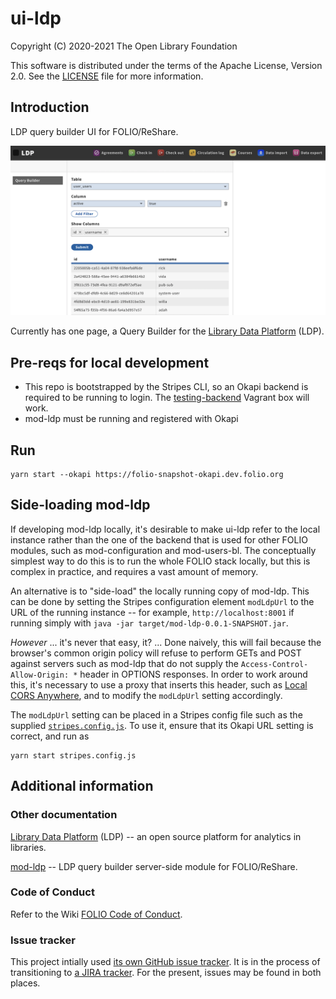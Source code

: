 # ui-ldp

Copyright (C) 2020-2021 The Open Library Foundation

This software is distributed under the terms of the Apache License, Version 2.0. See the [LICENSE](LICENSE) file for more information.

## Introduction

LDP query builder UI for FOLIO/ReShare.

![Screenshot of the module in action](screenshot3.png)

Currently has one page, a Query Builder for the [Library Data Platform](https://github.com/library-data-platform/ldp) (LDP).

## Pre-reqs for local development

- This repo is bootstrapped by the Stripes CLI, so an Okapi backend is required to be running to login. The [testing-backend](https://app.vagrantup.com/folio/boxes/testing-backend) Vagrant box will work.
- mod-ldp must be running and registered with Okapi

## Run

```
yarn start --okapi https://folio-snapshot-okapi.dev.folio.org
```

## Side-loading mod-ldp

If developing mod-ldp locally, it's desirable to make ui-ldp refer to the local instance rather than the one of the backend that is used for other FOLIO modules, such as mod-configuration and mod-users-bl. The conceptually simplest way to do this is to run the whole FOLIO stack locally, but this is complex in practice, and requires a vast amount of memory.

An alternative is to "side-load" the locally running copy of mod-ldp. This can be done by setting the Stripes configuration element `modLdpUrl` to the URL of the running instance -- for example, `http://localhost:8001` if running simply with `java -jar target/mod-ldp-0.0.1-SNAPSHOT.jar`.

_However_ ... it's never that easy, it? ... Done naively, this will fail because the browser's common origin policy will refuse to perform GETs and POST against servers such as mod-ldp that do not supply the `Access-Control-Allow-Origin: *` header in OPTIONS responses. In order to work around this, it's necessary to use a proxy that inserts this header, such as [Local CORS Anywhere](https://github.com/dkaoster/local-cors-anywhere), and to modify the `modLdpUrl` setting accordingly.

The `modLdpUrl` setting can be placed in a Stripes config file such as the supplied [`stripes.config.js`](stripes.config.js). To use it, ensure that its Okapi URL setting is correct, and run as
```
yarn start stripes.config.js
```

## Additional information

### Other documentation

[Library Data Platform](https://github.com/library-data-platform/ldp) (LDP)
-- an open source platform for analytics in libraries.

[mod-ldp](https://github.com/folio-org/mod-ldp)
-- LDP query builder server-side module for FOLIO/ReShare.

### Code of Conduct

Refer to the Wiki [FOLIO Code of Conduct](https://wiki.folio.org/display/COMMUNITY/FOLIO+Code+of+Conduct).

### Issue tracker

This project intially used [its own GitHub issue tracker](https://github.com/folio-org/ui-ldp/issues).
It is in the process of transitioning to [a JIRA tracker](https://issues.folio.org/projects/UILDP).
For the present, issues may be found in both places.

